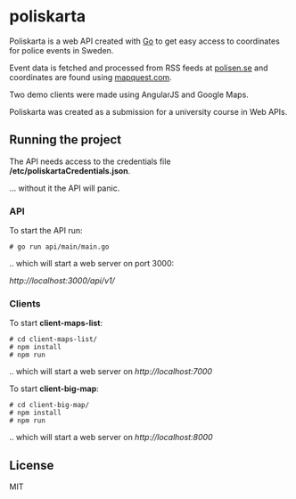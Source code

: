 # poliskarta

Poliskarta is a web API created with [Go](https://golang.org/) to get easy access to coordinates for police events in Sweden.

Event data is fetched and processed from RSS feeds at [polisen.se](https://polisen.se/Skane/Aktuellt/Handelser/Handelser-i-hela-landet/?feed=rss) and coordinates are found using [mapquest.com](http://mapquest.com).

Two demo clients were made using AngularJS and Google Maps.

Poliskarta was created as a submission for a university course in Web APIs.

## Running the project

The API needs access to the credentials file **/etc/poliskartaCredentials.json**.

... without it the API will panic.

### API
To start the API run:

    # go run api/main/main.go

.. which will start a web server on port 3000:

 *http://localhost:3000/api/v1/*


### Clients
To start **client-maps-list**:

    # cd client-maps-list/
    # npm install
    # npm run

.. which will start a web server on *http://localhost:7000*

To start **client-big-map**:

    # cd client-big-map/
    # npm install
    # npm run

.. which will start a web server on *http://localhost:8000*

## License
MIT

